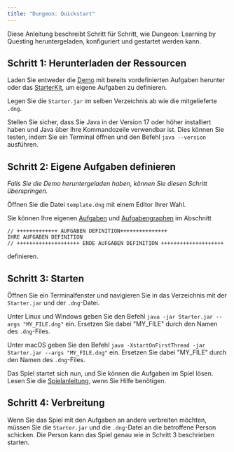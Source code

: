 ```yaml
---
title: "Dungeon: Quickstart"
---
```


Diese Anleitung beschreibt Schritt für Schritt, wie Dungeon: Learning by Questing heruntergeladen, konfiguriert und gestartet werden kann.

## Schritt 1: Herunterladen der Ressourcen 

Laden Sie entweder die [Demo](https://github.com/Programmiermethoden/Dungeon/releases/tag/Demo) mit bereits vordefinierten Aufgaben herunter oder das [StarterKit](https://github.com/Programmiermethoden/Dungeon/releases/tag/StarterKit), um eigene Aufgaben zu definieren.

Legen Sie die `Starter.jar` im selben Verzeichnis ab wie die mitgelieferte `.dng`.

Stellen Sie sicher, dass Sie Java in der Version 17 oder höher installiert haben und Java über Ihre Kommandozeile verwendbar ist. Dies können Sie testen, indem Sie ein Terminal öffnen und den Befehl `java --version` ausführen.

## Schritt 2: Eigene Aufgaben definieren

*Falls Sie die Demo heruntergeladen haben, können Sie diesen Schritt überspringen.*

Öffnen Sie die Datei `template.dng` mit einem Editor Ihrer Wahl.

Sie können Ihre eigenen [Aufgaben](https://github.com/Programmiermethoden/Dungeon/blob/Demo/dungeon/doc/readme.md#definition-einer-aufgabe) und [Aufgabengraphen](https://github.com/Programmiermethoden/Dungeon/blob/Demo/dungeon/doc/readme.md#definition-von-aufgabenabh%C3%A4ngigkeiten) im Abschnitt 
```
// +++++++++++++ AUFGABEN DEFINITION+++++++++++++++
IHRE AUFGABEN DEFINITION
// ++++++++++++++++++++ ENDE AUFGABEN DEFINITION ++++++++++++++++++++
```
definieren.

## Schritt 3: Starten

Öffnen Sie ein Terminalfenster und navigieren Sie in das Verzeichnis mit der `Starter.jar` und der `.dng`-Datei.

Unter Linux und Windows geben Sie den Befehl
`java -jar Starter.jar --args "MY_FILE.dng"`
ein. Ersetzen Sie dabei "MY_FILE" durch den Namen des `.dng`-Files.

Unter macOS geben Sie den Befehl
`java -XstartOnFirstThread -jar Starter.jar --args "MY_FILE.dng"`
ein. Ersetzen Sie dabei "MY_FILE" durch den Namen des `.dng`-Files.

Das Spiel startet sich nun, und Sie können die Aufgaben im Spiel lösen.
Lesen Sie die [Spielanleitung](https://github.com/Programmiermethoden/Dungeon/blob/Demo/dungeon/doc/how_to_play.md), wenn Sie Hilfe benötigen.

## Schritt 4: Verbreitung

Wenn Sie das Spiel mit den Aufgaben an andere verbreiten möchten, müssen Sie die `Starter.jar` und die `.dng`-Datei an die betroffene Person schicken.
Die Person kann das Spiel genau wie in Schritt 3 beschrieben starten.

